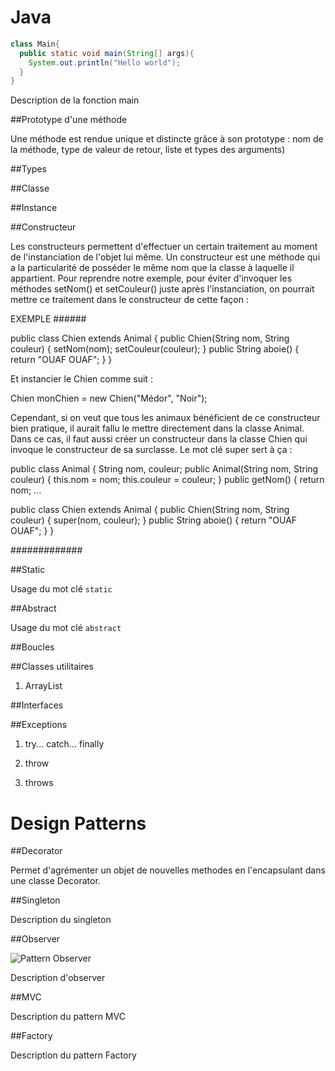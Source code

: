 

# Java

```java
class Main{
  public static void main(String[] args){
    System.out.println("Hello world");
  }
}
```

Description de la fonction main

##Prototype d'une méthode

Une méthode est rendue unique et distincte grâce à son prototype : nom de la méthode, type de valeur de retour, liste et types des arguments)

##Types

##Classe

##Instance

##Constructeur

Les constructeurs permettent d'effectuer un certain traitement au moment de l'instanciation de l'objet lui même. Un constructeur est une méthode qui a la particularité de posséder le même nom que la classe à laquelle il appartient. Pour reprendre notre exemple, pour éviter d'invoquer les méthodes setNom() et setCouleur() juste après l'instanciation, on pourrait mettre ce traitement dans le constructeur de cette façon :

EXEMPLE ######

public class Chien extends Animal {
    public Chien(String nom, String couleur) {
        setNom(nom);
        setCouleur(couleur);
    }
    public String aboie() {
        return "OUAF OUAF";
    }
}

Et instancier le Chien comme suit :

Chien monChien = new Chien("Médor", "Noir");

Cependant, si on veut que tous les animaux bénéficient de ce constructeur bien pratique, il aurait fallu le mettre directement dans la classe Animal. Dans ce cas, il faut aussi créer un constructeur dans la classe Chien qui invoque le constructeur de sa surclasse. Le mot clé super sert à ça :

public class Animal {
    String nom, couleur;
    public Animal(String nom, String couleur) {
        this.nom = nom;
        this.couleur = couleur;
    }
    public getNom() {
        return nom;
    ...

public class Chien extends Animal {
    public Chien(String nom, String couleur) {
        super(nom, couleur);
    }
    public String aboie() {
        return "OUAF OUAF";
    }
}

#############

##Static

Usage du mot clé `static`

##Abstract

Usage du mot clé `abstract`

##Boucles

##Classes utilitaires

1.    ArrayList



##Interfaces

##Exceptions
1.  try... catch... finally

2. throw

3. throws

# Design Patterns

##Decorator

Permet d'agrémenter un objet de nouvelles methodes en l'encapsulant dans une classe Decorator.

##Singleton

Description du singleton

##Observer

![Pattern Observer](https://raw.githubusercontent.com/clm-a/java-notes/master/observer.png "Pattern Observer")

Description d'observer

##MVC

Description du pattern MVC

##Factory

Description du pattern Factory
